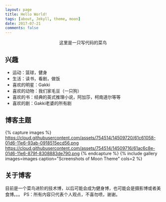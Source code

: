 ```yaml
---
layout: page
title: Hello World!
tags: [about, Jekyll, theme, moon]
date: 2017-07-21
comments: false
---
```

    
<center>这里是一只写代码的菜鸟</center>

## 兴趣
* 运动：篮球，健身
* 生活：读书，看剧，做饭
* 喜欢的明星：Gakki
* 喜欢的动物：我们家毛豆（一只狗）
* 喜欢的书：经典的英式推理小说，阿加莎，柯南道尔等等
* 喜欢的剧：Gakki老婆的所有剧

## 博客主题

{% capture images %}
    https://cloud.githubusercontent.com/assets/754514/14509720/61c61058-01d6-11e6-93ab-0918515ecd56.png
    https://cloud.githubusercontent.com/assets/754514/14509716/61ac6c8e-01d6-11e6-879f-8308883de790.png
{% endcapture %}
{% include gallery images=images caption="Screenshots of Moon Theme" cols=2 %}


## 关于博客

目前是一个菜鸟进阶的技术博，以后可能会成为健身博，也可能会是摄影博或者美食博。。。
PS：所有内容只代表个人观点，不喜勿喷，谢谢。
